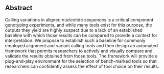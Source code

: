 ## Abstract

Calling variations in aligned nucleotide sequences is a critical component genotyping experiments, and while many tools exist for this purpose, the outputs they yield are highly suspect due to a lack of an established baseline with which those results can be compared to provide a context for interpretation. We propose to establish such a baseline for commonly employed alignment and variant calling tools and then design an automated framework that permits researchers to actively and visually compare and validate the results obtained from those tools. The framework will provide a plug-and-play environment for the selection of bench-marked tools so that researchers can confidently assess the effect of tool choice on their results.
